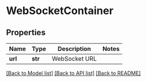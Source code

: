 # WebSocketContainer

## Properties
Name | Type | Description | Notes
------------ | ------------- | ------------- | -------------
**url** | **str** | WebSocket URL | 

[[Back to Model list]](../README.md#documentation-for-models) [[Back to API list]](../README.md#documentation-for-api-endpoints) [[Back to README]](../README.md)

